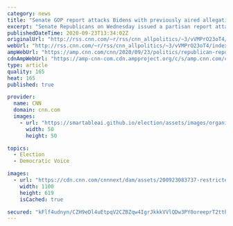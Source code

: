 ```yaml
---
category: news
title: "Senate GOP report attacks Bidens with previously aired allegations of conflicts of interest"
excerpt: "Senate Republicans on Wednesday issued a partisan report attacking Vice President Joe Biden's son Hunter Biden over his role on the board of a Ukrainian energy company but says little about the former vice president beyond the long-known potential conflict of interest issues that arose because of Hunter's"
publishedDateTime: 2020-09-23T13:34:02Z
originalUrl: "http://rss.cnn.com/~r/rss/cnn_allpolitics/~3/vVMPrO23oT4/index.html"
webUrl: "http://rss.cnn.com/~r/rss/cnn_allpolitics/~3/vVMPrO23oT4/index.html"
ampWebUrl: "https://amp.cnn.com/cnn/2020/09/23/politics/republican-report-bidens-burisma-ron-johnson/index.html"
cdnAmpWebUrl: "https://amp-cnn-com.cdn.ampproject.org/c/s/amp.cnn.com/cnn/2020/09/23/politics/republican-report-bidens-burisma-ron-johnson/index.html"
type: article
quality: 165
heat: 165
published: true

provider:
  name: CNN
  domain: cnn.com
  images:
    - url: "https://smartableai.github.io/election/assets/images/organizations/cnn.com-50x50.jpg"
      width: 50
      height: 50

topics:
  - Election
  - Democratic Voice

images:
  - url: "https://cdn.cnn.com/cnnnext/dam/assets/200923083737-restricted-split-ron-johnson-joe-biden-chuck-grassley-super-tease.jpg"
    width: 1100
    height: 619
    isCached: true

secured: "kFlf4udnyn/CZH9eDl4uEtpqV2CZBZqw4IgrJkkkVVlQDw3PY0oreeprT2tthts7ekKzqv/Q5FsXHNRrgekzZZPwUXOiOvgtgsXcllywqqk8T5hQYzeCYw+IVenOG5ulVFZ+vZEXkV71z9KT47DEbvfBH7ZW+U6N5+igoTlIp2CUxS2XOij86pHZAgmdGxlKKIUP02JNZ5MuLI0ecJ47jX2hUhuYc4RRt1My0OG7vP9bLOr5ZXC7W/FHAH+m/VMWHKbhLHGBV9ICNnSF+5tiQVXDhB0wD3yYCACcFAdZVkEYGJwInQOrkVpsCQerutzzDdXzbgvyPVPtZbQ1pc/qqpUcWObiNtcSy0WoUemzBEI=;24QZh2mxU7wuc2Xdk4tDhw=="
---
```


